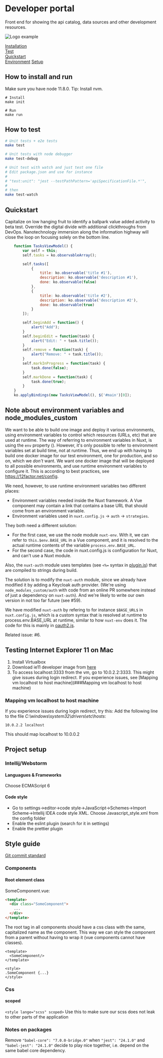 # Developer portal
Front end for showing the api catalog, data sources and other development resources.

![Logo example](https://raw.githubusercontent.com/eirikbroen/cuem/master/micro.png)

<p>
      <a href="#how-to-install-and-run">Installation</a><br>
      <a href="#how-to-test">Test</a><br>
      <a href="#quickstart">Quickstart</a><br>
      <a href="#environment">Environment</a>
      <a href="#project-setup">Setup</a>
    </p>

## How to install and run
Make sure you have node 11.8.0. Tip: Install nvm.
```
# Install
make init

# Run
make run
```

## How to test
```bash
# Unit tests + e2e tests
make test

# Unit tests with node debugger
make test-debug

# Unit test with watch and just test one file
# Edit package.json and use for instance
#
# "test:unit": "jest --testPathPattern='apiSpecificationFile.*'",
#
# then
make test-watch 
```

## Quickstart
Capitalize on low hanging fruit to identify a ballpark value added activity to beta test. Override the digital divide with additional clickthroughs from DevOps. Nanotechnology immersion along the information highway will close the loop on focusing solely on the bottom line.

```javascript
	function TasksViewModel() {
        var self = this;
        self.tasks = ko.observableArray();

        self.tasks([
            {
                title: ko.observable('title #1'),
                description: ko.observable('description #1'),
                done: ko.observable(false)
            },
            {
                title: ko.observable('title #2'),
                description: ko.observable('description #2'),
                done: ko.observable(true)
            }
        ]);

        self.beginAdd = function() {
            alert("Add");
        }
        self.beginEdit = function(task) {
            alert("Edit: " + task.title());
        }
        self.remove = function(task) {
            alert("Remove: " + task.title());
        }
        self.markInProgress = function(task) {
            task.done(false);
        }
        self.markDone = function(task) {
            task.done(true);
        }
    }
    ko.applyBindings(new TasksViewModel(), $('#main')[0]);
```
## Note about environment variables and node_modules_custom
We want to be able to build one image and deploy it various environments, using environment variables
to control which resources (URLs, etc) that are used at runtime. The way of referring to environment variables in Nuxt,
is using the `env` property (). However, it's only possible to refer to environment variables set at build time,
not at runtime. Thus, we end up with having to build one docker image for our test environment, one for production,
and so on, which we _don't_ want. We want one docker image that will be deployed to all possible environments,
and use runtime environment variables to configure it. This is according to best practices, see https://12factor.net/config.

We need, however, to use runtime environment variables two different places:

* Environment variables needed inside the Nuxt framework. A Vue component may contain a link that contains
a base URL that should come from an environment variable.
* Environment variables used in `nuxt.config.js` -> `auth` -> `strategies`.

They both need a different solution:
* For the first case, we use the node module `nuxt-env`. With it, we can refer to `this.$env.BASE_URL` in
a Vue component, and it is resolved to the actual runtime contents of the variable `process.env.BASE_URL`.
* For the second case, the code in nuxt.config.js is configuration for Nuxt, and can't use a Nuxt module.

Also, the `nuxt-auth` module uses templates (see `<%=` syntax in 
[plugin.js](source/node_modules_custom/@nuxtjs/auth/lib/module/plugin.js)) that are compiled to strings during
build.

The solution is to modify the `nuxt-auth` module, since we already have modified it by adding a Keycloak auth
provider. (We're using `node_modules_custom/auth` with code from an online PR somewhere instead of just a
dependency on `nuxt-auth`). And we're likely to write our own version in not too far future (see #59).

We have modified `nuxt-auth` by refering to for instance `$BASE_URL$` in `nuxt.config.js`, which is a custom
syntax that is resolved at runtime to process.env.BASE_URL at runtime, similar to how `nuxt-env` does it. The
code for this is mainly in [oauth2.js](source/node_modules_custom/@nuxtjs/auth/lib/schemes/oauth2.js).

Related issue: #6.

## Testing Internet Explorer 11 on Mac
1. Install Virtualbox
2. Download ie11 developer image from [here](https://developer.microsoft.com/en-us/microsoft-edge/tools/vms/)
3. To access localhost:3333 from the vm, go to 10.0.2.2:3333. This might give issues during login redirect.
If you experience issues, see [Mapping vm localhost to host machine](###Mapping vm localhost to host machine)

### Mapping vm localhost to host machine
If you experience issues during login redirect, try this:
Add the following line to the file *C:\windows\system32\drivers\etc\hosts*:

`10.0.2.2 localhost`

This should map localhost to 10.0.0.2

## Project setup
### Intellij/Webstorm
#### Languagues & Frameworks
Choose ECMAScript 6

#### Code style
* Go to settings->editor->code style->JavaScript->Schemes->Import Scheme->Intellij IDEA code style XML. Choose Javascript_style.xml from the config folder
* Enable the eslint plugin (search for it in settings)
* Enable the prettier plugin

## Style guide
[Git commit standard](https://github.oslo.kommune.no/origodigi/project/blob/master/git-commit-standard.md)
### Components
#### Root element class
SomeComponent.vue:
``` html
<template>
  <div class="SomeComponent">
    ...
  </div>
</template>
```
The root tag in all components should have a css class with the same, capitalized name as the component.
This way we can style the component from a parent without having to wrap it (vue components cannot have classes).
```
<template>
  <SomeComponent/>
</template>

<style>
.SomeComponent {...}
</style>
```

### Css
#### scoped
`<style lange="scss" scoped>`
Use this to make sure our scss does not leak to other parts of the application


### Notes on packages
Remove `"babel-core": "7.0.0-bridge.0"` when `"jest": "24.1.0"` and `"babel-jest": "24.1.0"`
decide to play nice together, i.e. depend on the same babel core dependency.
